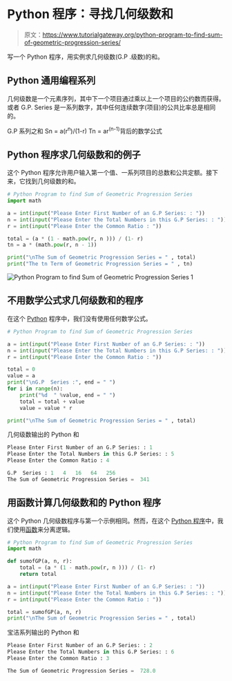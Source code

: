 # Python 程序：寻找几何级数和

> 原文：<https://www.tutorialgateway.org/python-program-to-find-sum-of-geometric-progression-series/>

写一个 Python 程序，用实例求几何级数(G.P .级数)的和。

## Python 通用编程系列

几何级数是一个元素序列，其中下一个项目通过乘以上一个项目的公约数而获得。或者 G.P. Series 是一系列数字，其中任何连续数字(项目)的公共比率总是相同的。

G.P 系列之和
Sn = a(r<sup>n</sup>)/(1-r)
Tn = ar<sup>(n-1)</sup>背后的数学公式

## Python 程序求几何级数和的例子

这个 Python 程序允许用户输入第一个值、一系列项目的总数和公共定额。接下来，它找到几何级数的和。

```py
# Python Program to find Sum of Geometric Progression Series
import math

a = int(input("Please Enter First Number of an G.P Series: : "))
n = int(input("Please Enter the Total Numbers in this G.P Series: : "))
r = int(input("Please Enter the Common Ratio : "))

total = (a * (1 - math.pow(r, n ))) / (1- r)
tn = a * (math.pow(r, n - 1))

print("\nThe Sum of Geometric Progression Series = " , total)
print("The tn Term of Geometric Progression Series = " , tn)
```

![Python Program to find Sum of Geometric Progression Series 1](../Images/d051283a3a5fbd85a081ed9ba7212494.png)

## 不用数学公式求几何级数和的程序

在这个 [Python](https://www.tutorialgateway.org/python-tutorial/) 程序中，我们没有使用任何数学公式。

```py
# Python Program to find Sum of Geometric Progression Series

a = int(input("Please Enter First Number of an G.P Series: : "))
n = int(input("Please Enter the Total Numbers in this G.P Series: : "))
r = int(input("Please Enter the Common Ratio : "))

total = 0
value = a
print("\nG.P  Series :", end = " ")
for i in range(n):
    print("%d  " %value, end = " ")
    total = total + value
    value = value * r

print("\nThe Sum of Geometric Progression Series = " , total)
```

几何级数输出的 Python 和

```py
Please Enter First Number of an G.P Series: : 1
Please Enter the Total Numbers in this G.P Series: : 5
Please Enter the Common Ratio : 4

G.P  Series : 1   4   16   64   256   
The Sum of Geometric Progression Series =  341
```

## 用函数计算几何级数和的 Python 程序

这个 Python 几何级数程序与第一个示例相同。然而，在这个 [Python 程序](https://www.tutorialgateway.org/python-programming-examples/)中，我们使用[函数](https://www.tutorialgateway.org/functions-in-python/)来分离逻辑。

```py
# Python Program to find Sum of Geometric Progression Series
import math

def sumofGP(a, n, r):
    total = (a * (1 - math.pow(r, n ))) / (1- r)
    return total

a = int(input("Please Enter First Number of an G.P Series: : "))
n = int(input("Please Enter the Total Numbers in this G.P Series: : "))
r = int(input("Please Enter the Common Ratio : "))

total = sumofGP(a, n, r)
print("\nThe Sum of Geometric Progression Series = " , total)
```

宝洁系列输出的 Python 和

```py
Please Enter First Number of an G.P Series: : 2
Please Enter the Total Numbers in this G.P Series: : 6
Please Enter the Common Ratio : 3

The Sum of Geometric Progression Series =  728.0
```